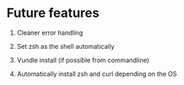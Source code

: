 # Future features

1. Cleaner error handling

2. Set zsh as the shell automatically

3. Vundle install (if possible from commandline)

4. Automatically install zsh and curl depending on the OS

